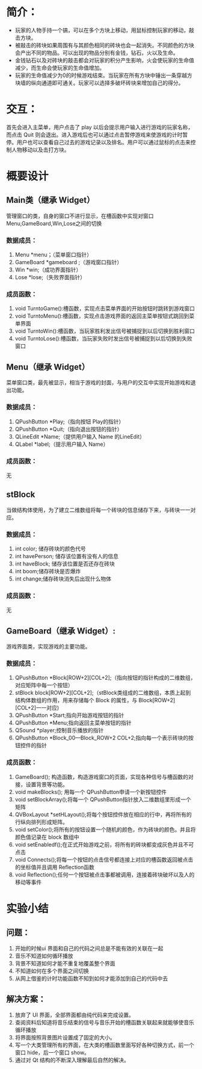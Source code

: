# 简介：
- 玩家的人物手持一个镐，可以在多个方块上移动，用鼠标控制玩家的移动，敲击方块。
- 被敲击的砖块如果周围有与其颜色相同的砖块也会一起消失。不同颜色的方块会产出不同的物品。可以出现的物品分别有金钱，钻石，火以及生命。
- 金钱钻石以及对砖块的敲击都会对玩家的积分产生影响，火会使玩家的生命值减少，而生命会使玩家的生命值增加。
- 玩家的生命值减少为0的时候游戏结束。当玩家在所有方块中锤出一条穿越方块墙的纵向通道即可通关。玩家可以选择多破坏砖块来增加自己的得分。

# 交互：
首先会进入主菜单，用户点击了 play 以后会提示用户输入进行游戏的玩家名称，而点击 Quit 则会退出。进入游戏后也可以通过点击暂停游戏来使游戏的计时暂停。用户也可以查看自己过去的游戏记录以及排名。用户可以通过鼠标的点击来控制人物移动以及击打方块。

# 概要设计
## Main类（继承 Widget）
管理窗口的类，自身的窗口不进行显示，在槽函数中实现对窗口Menu,GameBoard,Win,Lose之间的切换
### 数据成员：
1. Menu *menu；（菜单窗口指针）
2. GameBoard *gameboard ;（游戏窗口指针）
3. Win *win;（成功界面指针）
4. Lose *lose;（失败界面指针）
### 成员函数：
1. void TurntoGame():槽函数，实现点击菜单界面的开始按钮时跳转到游戏窗口
2. void TurntoMenu():槽函数，实现点击游戏界面的返回主菜单按钮式跳回到菜单界面
3. void TurntoWin():槽函数，当玩家胜利发出信号被捕捉到以后切换到胜利窗口
4. void TurntoLose():槽函数，当玩家失败时发出信号被捕捉到以后切换到失败窗口

## Menu（继承 Widget）
菜单窗口类，最先被显示，相当于游戏的封面，与用户的交互中实现开始游戏和退出功能。
### 数据成员：
1. QPushButton *Play;（指向按钮 Play的指针）
2. QPushButton *Quit;（指向退出按钮的指针）
3. QLineEdit *Name;（提供用户输入 Name 的LineEdit）
4. QLabel *label;（提示用户输入 Name）
### 成员函数：
无

## stBlock
当做结构体使用，为了建立二维数组将每一个砖块的信息储存下来，与砖块一一对应。
### 数据成员：
1.    int color; 储存砖块的颜色代号
2.    int havePerson; 储存该位置有没有人的信息
3.    int haveBlock; 储存该位置是否还存在砖块
4.    int boom;储存砖块是否爆炸
5.    int change;储存砖块消失后出现什么物体
### 成员函数：
无

## GameBoard（继承 Widget）:
游戏界面类，实现游戏的主要功能。
### 数据成员：
1. QPushButton *Block[ROW+2][COL+2];（指向按钮的指针构成的二维数组，对应矩阵中每一个按钮）
2. stBlock block[ROW+2][COL+2];（stBlock类组成的二维数组，本质上起到结构体数组的作用，用来存储每个 Block 的属性，与 Block[ROW+2][COL+2]一一对应)
3. QPushButton *Start;指向开始游戏按钮的指针
4. QPushButton *Menu;指向返回主菜单按钮的指针
5. QSound *player;控制音乐播放的指针
6. QPushButton *Block_00—Block_ROW+2 COL+2;指向每一个表示砖块的按钮控件的指针

### 成员函数：
1. GameBoard(); 构造函数，构造游戏窗口的页面，实现各种信号与槽函数的对接，设置背景等功能。
2. void makeBlocks();  用每一个 QPushButton申请一个新按钮控件
3. void setBlockArray();将每一个 QPushButton指针放入二维数组里形成一个矩阵
4. QVBoxLayout *setHLayout();将每个按钮控件放在相应的行中，再将所有的行纵向排列形成矩阵。
4. void setColor();将所有的按钮设置一个随机的颜色，作为砖块的颜色。并且将颜色值记录在 block 数组中
5. void setEnabledf();在正式开始游戏之前，将所有的砖块都变成灰色并且不可点击
5. void Connects();将每一个按钮的点击信号都连接上对应的槽函数返回被点击的坐标值并且调用 Reflection函数
6. void Reflection();任何一个按钮被点击事都被调用，连接着砖块破坏以及人的移动等事件

# 实验小结
## 问题：
1. 开始的时候ui 界面和自己的代码之间总是不能有效的关联在一起
2. 音乐不知道如何循环播放
3. 背景不知道如何才能不重复地覆盖整个界面
4. 不知道如何在多个界面之间切换
5. 从网上借鉴的计时功能函数不知到如何才能添加到自己的代码中去

## 解决方案：
1. 放弃了 UI 界面，全部界面都由纯代码来完成设置。
2. 查阅资料后知道将音乐结束的信号与音乐开始的槽函数关联起来就能够使音乐循环播放
3. 将界面按照背景图片设置成了固定的大小。
4. 写一个大类管理所有的界面，在大类的槽函数里面写好各种切换方式，前一个窗口 hide，后一个窗口 show。
5. 通过对 Qt 结构的不断深入理解最后自然的解决。
